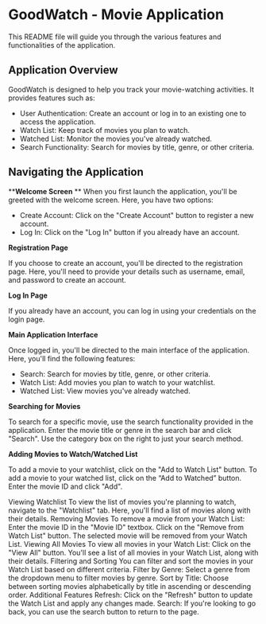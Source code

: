 # GoodWatch - Movie Application

This README file will guide you through the various features and functionalities of the application.

## Application Overview

GoodWatch is designed to help you track your movie-watching activities. It provides features such as:

- User Authentication: Create an account or log in to an existing one to access the application.
- Watch List: Keep track of movies you plan to watch.
- Watched List: Monitor the movies you've already watched.
- Search Functionality: Search for movies by title, genre, or other criteria.

## Navigating the Application
****Welcome Screen**
**
When you first launch the application, you'll be greeted with the welcome screen. Here, you have two options:
- Create Account: Click on the "Create Account" button to register a new account.
- Log In: Click on the "Log In" button if you already have an account.

**Registration Page**
 
  If you choose to create an account, you'll be directed to the registration page. Here, you'll need to provide your details such as username, email, and password to create an account.

**Log In Page**
  
  If you already have an account, you can log in using your credentials on the login page.

**Main Application Interface**

Once logged in, you'll be directed to the main interface of the application. Here, you'll find the following features:
- Search: Search for movies by title, genre, or other criteria.
- Watch List: Add movies you plan to watch to your watchlist.
- Watched List: View movies you've already watched.

**Searching for Movies**

To search for a specific movie, use the search functionality provided in the application. Enter the movie title or genre in the search bar and click "Search". Use the category box on the right to just your search method.

**Adding Movies to Watch/Watched List**

To add a movie to your watchlist, click on the "Add to Watch List" button. To add a movie to your watched list, click on the “Add to Watched” button. Enter the movie ID and click "Add".

Viewing Watchlist
To view the list of movies you're planning to watch, navigate to the "Watchlist" tab. Here, you'll find a list of movies along with their details.
Removing Movies
To remove a movie from your Watch List:
Enter the movie ID in the "Movie ID" textbox.
Click on the "Remove from Watch List" button.
The selected movie will be removed from your Watch List.
Viewing All Movies
To view all movies in your Watch List:
Click on the "View All" button.
You'll see a list of all movies in your Watch List, along with their details.
Filtering and Sorting
You can filter and sort the movies in your Watch List based on different criteria.
Filter by Genre: Select a genre from the dropdown menu to filter movies by genre.
Sort by Title: Choose between sorting movies alphabetically by title in ascending or descending order.
Additional Features
Refresh: Click on the "Refresh" button to update the Watch List and apply any changes made.
Search: If you're looking to go back, you can use the search button to return to the page.


